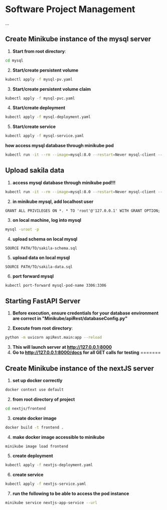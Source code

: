 # Software Project Management

...

## Create Minikube instance of the mysql server


1. **Start from root directory**:

```bash
cd mysql
```

2. **Start/create persistent volume**

```bash
kubectl apply -f mysql-pv.yaml
```

3. **Start/create persistent volume claim**
```bash
kubectl apply -f mysql-pvc.yaml
```

4. **Start/create deployment**
```bash
kubectl apply -f mysql-deployment.yaml
```

5. **Start/create service**
```bash
kubectl apply -f mysql-service.yaml
```

**how access mysql database through minikube pod**
```bash
kubectl run -it --rm --image=mysql:8.0 --restart=Never mysql-client -- mysql -h mysql --password="password"
```

## Upload sakila data

1. **access mysql database through minikube pod!!!**
```bash
kubectl run -it --rm --image=mysql:8.0 --restart=Never mysql-client -- mysql -h mysql --password="password"
```

2. **in minikube mysql, add localhost user**
```mysql
GRANT ALL PRIVILEGES ON *. * TO 'root'@'127.0.0.1' WITH GRANT OPTION;
```

3. **on local machine, log into mysql**
```bash
mysql -uroot -p
```

4. **upload schema on local mysql**
```mysql
SOURCE PATH/TO/sakila-schema.sql
```

5. **upload data on local mysql**
```mysql
SOURCE PATH/TO/sakila-data.sql
```

6. **port forward mysql**
```bash
kubectl port-forward mysql-pod-name 3306:3306
```

## Starting FastAPI Server

1. **Before execution, ensure credentials for your database environment are correct in "Minikube/apiRest/databaseConfig.py"**

2. **Execute from root directory**:

```bash
python -m uvicorn apiRest.main:app --reload
```

3. **This will launch server at http://127.0.0.1:8000**
4. **Go to http://127.0.0.1:8000/docs for all GET calls for testing**
=======
## Create Minikube instance of the nextJS server

1. **set up docker correctly**
```bash
docker context use default
```

2. **from root directory of project**
```bash
cd nextjs/frontend
```

3. **create docker image**
```bash
docker build -t frontend .
```

4. **make docker image accessible to minikube**
```bash
minikube image load frontend
```

5. **create deployment**
```bash
kubectl apply -f nextjs-deployment.yaml
```

6. **create service**
```bash
kubectl apply -f nextjs-service.yaml
```

7. **run the following to be able to access the pod instance**
```bash
minikube service nextjs-app-service --url
```

